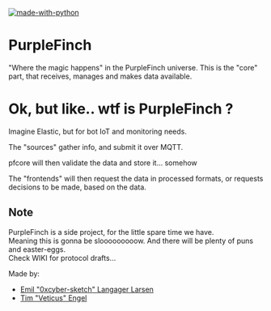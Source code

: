 [![made-with-python](https://img.shields.io/badge/Made%20with-Python-1f425f.svg)](https://www.python.org/)


# PurpleFinch
"Where the magic happens" in the PurpleFinch universe.
This is the "core" part, that receives, manages and makes data available.

# Ok, but like.. wtf is PurpleFinch ?
Imagine Elastic, but for bot IoT and monitoring needs.  

The "sources" gather info, and submit it over MQTT.  

pfcore will then validate the data and store it... somehow  

The "frontends" will then request the data in processed formats, or requests decisions to be made, based on the data.

## Note
PurpleFinch is a side project, for the little spare time we have.  
Meaning this is gonna be slooooooooow. And there will be plenty of puns and easter-eggs.  
Check WIKI for protocol drafts...


Made by:
- [Emil "0xcyber-sketch" Langager Larsen](https://github.com/0xcyber-sketch)
- [Tim "Veticus" Engel](https://github.com/Veticus)
